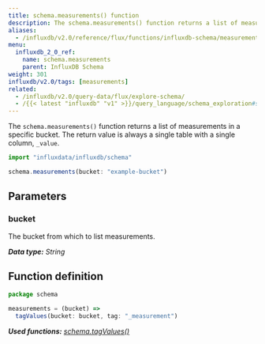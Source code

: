 ```yaml
---
title: schema.measurements() function
description: The schema.measurements() function returns a list of measurements in a specific bucket.
aliases:
  - /influxdb/v2.0/reference/flux/functions/influxdb-schema/measurements/
menu:
  influxdb_2_0_ref:
    name: schema.measurements
    parent: InfluxDB Schema
weight: 301
influxdb/v2.0/tags: [measurements]
related:
  - /influxdb/v2.0/query-data/flux/explore-schema/
  - /{{< latest "influxdb" "v1" >}}/query_language/schema_exploration#show-measurements, SHOW MEASUREMENTS in InfluxQL
---
```


The `schema.measurements()` function returns a list of measurements in a specific bucket.
The return value is always a single table with a single column, `_value`.

```js
import "influxdata/influxdb/schema"

schema.measurements(bucket: "example-bucket")
```

## Parameters

### bucket
The bucket from which to list measurements.

_**Data type:** String_

## Function definition
```js
package schema

measurements = (bucket) =>
  tagValues(bucket: bucket, tag: "_measurement")
```

_**Used functions:**
[schema.tagValues()](/influxdb/v2.0/reference/flux/stdlib/influxdb-schema/tagvalues)_
